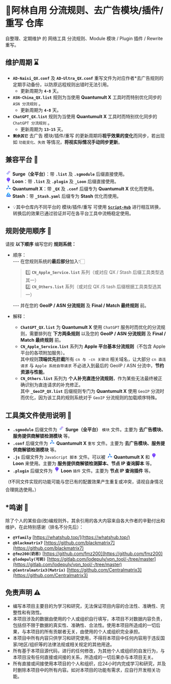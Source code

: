 # 🌟阿林自用 分流规则、去广告模块/插件/重写 仓库

自整理、定期维护 的 网络工具 分流规则、Module 模块 / Plugin 插件 / Rewrite 重写。

## 维护周期 ⌛️

- **`AD-Naisi_QX.conf`** 及 **`AD-Ultra_QX.conf`** 重写文件为对应作者*去广告规则的定期手动备份，以防原远程规则出错时无法引用。
  - 更新周期为 **`4-8`** 天。
- **`ASN-China_QX.list`** 规则为当使用 **Quantumult X** 工具时而特别优化同步的 `ASN 分流规则` 。
  - 更新周期为 **`4-8`** 天。
- **`ChatGPT_QX.list`** 规则为当使用 **Quantumult X** 工具时而特别优化同步的 `ChatGPT 分流规则` 。
  - 更新周期为 **`13-15`** 天。
- **`剩余其它`** 去广告 模块/插件/重写 的更新周期将**视乎效果的变化**而同步，若出现如 `功能变化、失效` 等情况，**将视实际情况手动同步更新**。

## 兼容平台 📱

**<img src="https://raw.githubusercontent.com/Centralmatrix3/Scripts/master/Gallery/Color/Surge-HD.png" width="19" height="19"> Surge（全平台）**：带 **`.list`** 及 **`.sgmodule`** 后缀直接使用。<br>
**<img src="https://raw.githubusercontent.com/Centralmatrix3/Scripts/master/Gallery/Color/Loon-HD.png" width="19" height="19"> Loon**：带 **`.list`** 及 **`.plugin`** 及 **`_Loon`** 后缀直接使用。<br>
**<img src="https://raw.githubusercontent.com/Centralmatrix3/Scripts/master/Gallery/Color/QuantumultX-HD.png" width="19" height="19"> Quantumult X**：带 **`_QX`** 及 **`.conf`** 后缀专为 **Quantumult X** 优化而使用。<br>
**<img src="https://raw.githubusercontent.com/Centralmatrix3/Scripts/master/Gallery/Color/Stash-HD.png" width="19" height="19"> Stash**：带 **`_Stash.yaml`** 后缀专为 **Stash** 优化而使用。<br>

- 💡其中仓库内不同平台的 模块/插件/重写 可使用 **[`Script-Hub`](https://github.com/Script-Hub-Org/Script-Hub)** 进行相互转换，转换后的效果已通过验证并可在各平台工具中流畅稳定使用。

## 规则使用顺序 🔢

请按 **以下顺序** 编写您的 **规则系统：**

- 顺序：  <br>
  --- 在您规则系统的**最后部分**加入👇🏻
  
  > 1️⃣ **`CN_Apple_Service.list`** 系列（或对应 QX / Stash 后缀工具类型选其一）<br>
  > 2️⃣ **`CN_Others.list`** 系列（或对应 QX /S tash 后缀根据工具类型选其一）
  
  --- 并在您的 **GeoIP / ASN 分流规则** 及 **Final / Match 最终规则** 前。
  <br>
- 解释：
  
  - **`ChatGPT_QX.list`** 为  **Quantumult X** 使用 `ChatGPT` 服务时而优化的分流规则，需要排列在 **下方两条规则** 以及您的 **GeoIP / ASN 分流规则** 及 **Final / Match 最终规则** 前。
  - **`CN_Apple_Service.list`** 系列为 **Apple 平台基本分流规则**（不包含 Apple 平台的各项附加服务）。<br>其中规则**顶端优先拦截**所有 `cn 与 -cn 关键词` 相关域名，让大部分 `cn 直连请求` 与 `Apple 系统自带请求` 不必进入到最后的 GeoIP / ASN 分流中，**节约资源与性能**。
  - **`CN_Others.list`** 系列为 **个人补充直连分流规则**，作为某些无法最终被正确识别为直连请求的补充修正。<br>其中 **`_GeoIP_QX.list`** 后缀规则专门为  **Quantumult X** 使用 `GeoIP` 分流时而优化，因为该工具的规则系统对于 `GeoIP` 分流规则的加载顺序特殊。

## 工具类文件使用说明 🤖

- **`.sgmodule`** 后缀文件为 **<img src="https://raw.githubusercontent.com/Centralmatrix3/Scripts/master/Gallery/Color/Surge-HD.png" width="19" height="19"> Surge（全平台）** `模块` 文件。主要为 **去广告模块、服务提供商解锁检测模块** 等。
- **`.conf`** 后缀文件为 **<img src="https://raw.githubusercontent.com/Centralmatrix3/Scripts/master/Gallery/Color/QuantumultX-HD.png" width="19" height="19"> Quantumult X** `重写` 文件。主要为 **去广告模块、服务提供商解锁检测模块** 等。
- **`.js`** 后缀文件为 `JavaScript 脚本` 文件。可以被 **<img src="https://raw.githubusercontent.com/Centralmatrix3/Scripts/master/Gallery/Color/QuantumultX-HD.png" width="19" height="19"> Quantumult X** 和 **<img src="https://raw.githubusercontent.com/Centralmatrix3/Scripts/master/Gallery/Color/Loon-HD.png" width="19" height="19"> Loon** 来使用。主要为 **服务提供商解锁检测脚本、节点 IP 查询脚本** 等。
- **`.plugin`** 后缀文件为 **<img src="https://raw.githubusercontent.com/Centralmatrix3/Scripts/master/Gallery/Color/Loon-HD.png" width="19" height="19"> Loon** `插件` 文件。主要为 **节点 IP 查询插件** 等。

（❗️不同文件实现的功能可能与您已有的配置效果产生重复或冲突，请视自身情况合理挑选使用。）

## *鸣谢 🩷

除了个人的某些自(改)编规则外，其余引用的各大内容来自各大作者的辛勤付出和维护，在此特别感谢（排名不分先后）：

- **`@Yfamily`** [https://whatshub.top/](https://whatshub.top/)
- **`@blackmatrix7`** [https://github.com/blackmatrix7](https://github.com/blackmatrix7)
- **`@fmz200(奶思)`** [https://github.com/fmz200](https://github.com/fmz200)
- **`@lodepuly(可莉)`** [https://gitlab.com/lodepuly/vpn_tool/-/tree/master](https://gitlab.com/lodepuly/vpn_tool/-/tree/master)
- **`@Centralmatrix3(Matrix)`** [https://github.com/Centralmatrix3](https://github.com/Centralmatrix3)

## 免责声明 ⚠️

- 编写本项目主要目的为学习和研究，无法保证项目内容的合法性、准确性、完整性和有效性。
- 本项目涉及的数据由使用的个人或组织自行填写，本项目不对数据内容负责，包括但不限于数据的真实性、准确性、合法性。使用本项目所造成的一切后果，与本项目的所有贡献者无关，由使用的个人或组织完全承担。
- 本项目中所有内容只供学习和研究使用，不得将本项目中任何内容用于违反国家/地区/组织等的法律法规或相关规定的其他用途。
- 所有基于本项目源代码，进行的任何修改，为其他个人或组织的自发行为，与本项目没有任何直接或间接的关系，所造成的一切后果亦与本项目无关。
- 所有直接或间接使用本项目的个人和组织，应24小时内完成学习和研究，并及时删除本项目中的所有内容。如对本项目的功能有需求，应自行开发相关功能。
  <br>

